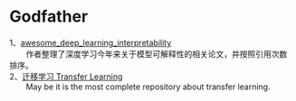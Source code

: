 # Godfather
1、[awesome_deep_learning_interpretability](https://github.com/oneTaken/awesome_deep_learning_interpretability)   
   &emsp; &ensp; 作者整理了深度学习今年来关于模型可解释性的相关论文，并按照引用次数排序。  
2、[迁移学习 Transfer Learning](https://github.com/jindongwang/transferlearning)  
   &emsp; &ensp; May be it is the most complete repository about transfer learning.  
